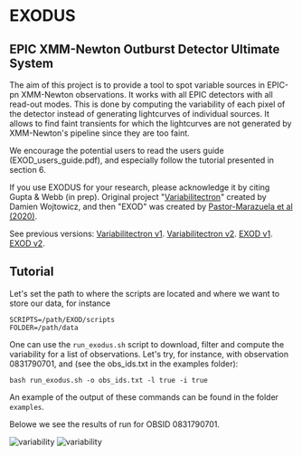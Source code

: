 # EXODUS
## EPIC XMM-Newton Outburst Detector Ultimate System

The aim of this project is to provide a tool to spot variable sources in EPIC-pn XMM-Newton observations. It works with all EPIC detectors with all read-out modes.
This is done by computing the variability of each pixel of the detector instead of generating lightcurves of individual sources. It allows to find faint transients for which the lightcurves are not generated by XMM-Newton's pipeline since they are too faint.

We encourage the potential users to read the users guide (EXOD_users_guide.pdf), and especially follow the tutorial presented in section 6.

If you use EXODUS for your research, please acknowledge it by citing Gupta & Webb (in prep). Original project "<a href="https://framagit.org/DWojtowicz/Variabilitectron" target="_blank">Variabilitectron</a>" created by Damien Wojtowicz, and then "EXOD" was created by <a href="https://www.aanda.org/articles/aa/full_html/2020/08/aa36869-19/aa36869-19.html" target="_blank">Pastor-Marazuela et al (2020)</a>.

See previous versions:
<a href="https://framagit.org/DWojtowicz/Variabilitectron" target="_blank">Variabilitectron v1</a>.
<a href="https://framagit.org/InesPM/Variabilitectron" target="_blank">Variabilitectron v2</a>. 
<a href="https://github.com/InesPM/EXOD" target="_blank">EXOD v1</a>.
<a href="https://github.com/Monrillo/EXOD" target="_blank">EXOD v2</a>.

## Tutorial

Let's set the path to where the scripts are located and where we want to store our data, for instance

```
SCRIPTS=/path/EXOD/scripts
FOLDER=/path/data
```

One can use the `run_exodus.sh` script to download, filter and compute the variability for a list of observations. Let's try, for instance, with observation 0831790701, and (see the obs_ids.txt in the examples folder):

```
bash run_exodus.sh -o obs_ids.txt -l true -i true
```
An example of the output of these commands can be found in the folder `examples`.

Belowe we see the results of run for OBSID 0831790701.


![variability](../master/example/merged_sources.png)
![variability](../master/example/merged_lc.png)
